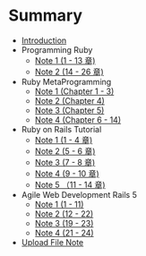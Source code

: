 # Summary

* [Introduction](README.md)
* Programming Ruby
    * [Note 1 (1 - 13 章)](./notes/programming-ruby/note-1.md)
    * [Note 2 (14 - 26 章)](./notes/programming-ruby/note-2.md)
* Ruby MetaProgramming
    * [Note 1 (Chapter 1 - 3)](./notes/ruby-metaprogramming/note-1.md)
    * [Note 2 (Chapter 4)](./notes/ruby-metaprogramming/note-2.md)
    * [Note 3 (Chapter 5)](./notes/ruby-metaprogramming/note-3.md)
    * [Note 4 (Chapter 6 - 14)](./notes/ruby-metaprogramming/note-4.md)
* Ruby on Rails Tutorial
    * [Note 1 (1 - 4 章)](./notes/ruby-on-rails-tutorial/note-1.md)
    * [Note 2 (5 - 6 章)](./notes/ruby-on-rails-tutorial/note-2.md)
    * [Note 3 (7 - 8 章)](./notes/ruby-on-rails-tutorial/note-3.md)
    * [Note 4 (9 - 10 章)](./notes/ruby-on-rails-tutorial/note-4.md)
    * [Note 5 （11 - 14 章)](./notes/ruby-on-rails-tutorial/note-5.md)
* Agile Web Development Rails 5
    * [Note 1 (1 - 11)](./notes/agile-web-development-rails-5/note-1.md)
    * [Note 2 (12 - 22)](./notes/agile-web-development-rails-5/note-2.md)
    * [Note 3 (19 - 23)](./notes/agile-web-development-rails-5/note-3.md)
    * [Note 4 (21 - 24)](./notes/agile-web-development-rails-5/note-4.md)
* [Upload File Note](./notes/upload-file-note.md)

